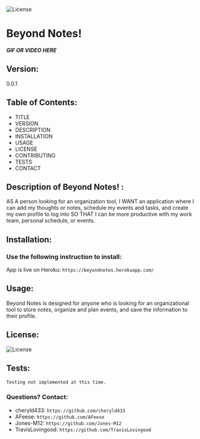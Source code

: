 
  ![License](https://img.shields.io/badge/License-MIT-blue.svg?style=plastic)

# Beyond Notes! 

***GIF OR VIDEO HERE***

## Version:
0.0.1


## Table of Contents:
* TITLE
* VERSION
* DESCRIPTION
* INSTALLATION
* USAGE
* LICENSE
* CONTRIBUTING
* TESTS
* CONTACT



## Description of Beyond Notes! :
AS A person looking for an organization tool, I WANT an application where I can add my thoughts or notes, schedule my events and tasks, and create my own profile to log into SO THAT I can be more productive with my work team, personal schedule, or events. 





## Installation: 
### Use the following instruction to install: 

App is live on Heroku: ```https://beyondnotes.herokuapp.com/```




## Usage: 
Beyond Notes is designed for anyone who is looking for an organizational tool to store notes, organize and plan events, and save the information to their profile. 




## License: 
![License](https://img.shields.io/badge/License-MIT-blue.svg?style=plastic)





## Tests: 
```Testing not implemented at this time.```




### Questions? Contact:
* cheryld433: `https://github.com/cheryld433`
* AFeese: `https://github.com/AFeese`
* Jones-M12: `https://github.com/Jones-M12`
* TravisLovingood: `https://github.com/TravisLovingood`

